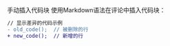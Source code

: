 手动插入代码块
使用Markdown语法在评论中插入代码块：

```diff
// 显示差异的代码示例
- old_code();  // 被删除的行
+ new_code();  // 新增的行
```
